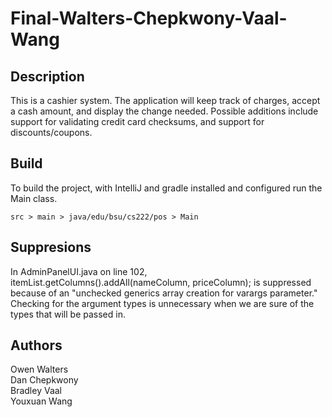 # Final-Walters-Chepkwony-Vaal-Wang

## Description

This is a cashier system. The application will keep track of charges, 
accept a cash amount, and display the change needed. 
Possible additions include support for validating credit card checksums, 
and support for discounts/coupons.

## Build

To build the project, with IntelliJ and gradle installed and configured run the Main class.

    src > main > java/edu/bsu/cs222/pos > Main

## Suppresions

In AdminPanelUI.java on line 102, itemList.getColumns().addAll(nameColumn, priceColumn);
is suppressed because of an "unchecked generics array creation for varargs parameter."
Checking for the argument types is unnecessary when we are sure of the types that will be passed in.

## Authors

Owen Walters\
Dan Chepkwony\
Bradley Vaal\
Youxuan Wang
